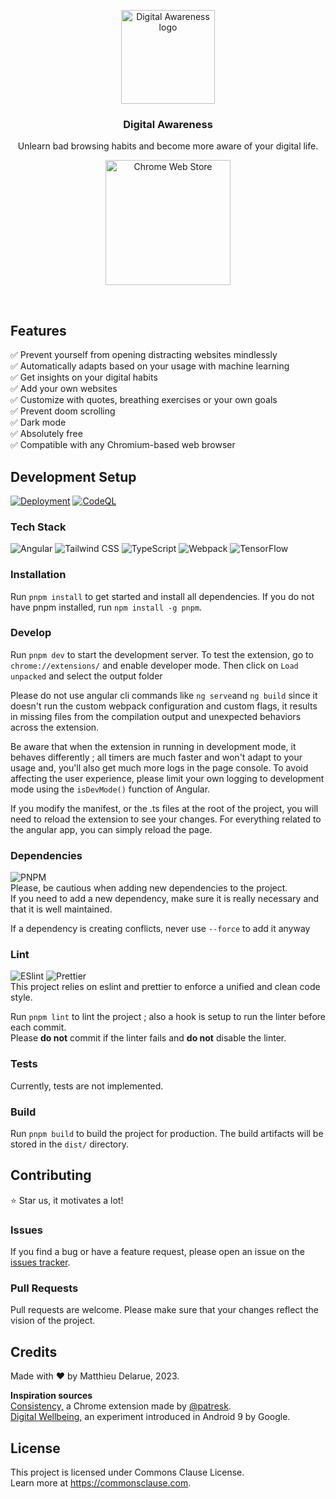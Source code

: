 <p align="center">
  <img width="150" src="https://github.com/MatthewDlr/Digital-Awareness/assets/57815261/0ec3f885-5c1a-4898-b351-fce217ca932b" alt="Digital Awareness logo">
</p>

<h3 align="center">Digital Awareness</h3>
<p align="center">Unlearn bad browsing habits and become more aware of your digital life.</p>

<p align="center">
  <a href="https://chromewebstore.google.com/detail/digital-awareness/eciijpgppecgdjfemignfbgnnhnmnkia?hl=en">
    <img src="https://storage.googleapis.com/web-dev-uploads/image/WlD8wC6g8khYWPJUsQceQkhXSlv1/HRs9MPufa1J1h5glNhut.png" alt="Chrome Web Store" style="width: 200px">
  </a>
</p>

<br>

## Features

✅ Prevent yourself from opening distracting websites mindlessly <br>
✅ Automatically adapts based on your usage with machine learning <br>
✅ Get insights on your digital habits <br>
✅ Add your own websites <br>
✅ Customize with quotes, breathing exercises or your own goals <br>
✅ Prevent doom scrolling <br>
✅ Dark mode <br>
✅ Absolutely free <br>
✅ Compatible with any Chromium-based web browser <br>

## Development Setup

[![Deployment](https://github.com/MatthewDlr/Digital-Awareness/actions/workflows/deployment.yml/badge.svg)](https://github.com/MatthewDlr/Digital-Awareness/actions/workflows/deployment.yml)
[![CodeQL](https://github.com/MatthewDlr/Digital-Awareness/actions/workflows/github-code-scanning/codeql/badge.svg)](https://github.com/MatthewDlr/Digital-Awareness/actions/workflows/github-code-scanning/codeql)

### Tech Stack

![Angular](https://img.shields.io/badge/Angular-DD0031?style=for-the-badge&logo=angular&logoColor=white)
![Tailwind CSS](https://img.shields.io/badge/Tailwind_CSS-38B2AC?style=for-the-badge&logo=tailwind-css&logoColor=white)
![TypeScript](https://img.shields.io/badge/TypeScript-007ACC?style=for-the-badge&logo=typescript&logoColor=white)
![Webpack](https://img.shields.io/badge/Webpack-8DD6F9?style=for-the-badge&logo=Webpack&logoColor=white)
![TensorFlow](https://img.shields.io/badge/TensorFlow-%23FF6F00.svg?style=for-the-badge&logo=TensorFlow&logoColor=white)

### Installation

Run `pnpm install` to get started and install all dependencies.
If you do not have pnpm installed, run `npm install -g pnpm`.

### Develop

Run `pnpm dev` to start the development server.
To test the extension, go to `chrome://extensions/` and enable developer mode.
Then click on `Load unpacked` and select the output folder

Please do not use angular cli commands like `ng serve`and `ng build` since it doesn't run the custom webpack configuration and custom flags, it results in missing files from the compilation output and unexpected behaviors across the extension. <br>

Be aware that when the extension in running in development mode, it behaves differently ; all timers are much faster and won't adapt to your usage and, you'll also get much more logs in the page console. To avoid affecting the user experience, please limit your own logging to development mode using the `isDevMode()` function of Angular.

If you modify the manifest, or the .ts files at the root of the project, you will need to reload the extension to see your changes.
For everything related to the angular app, you can simply reload the page.

### Dependencies

![PNPM](https://img.shields.io/badge/pnpm-%234a4a4a.svg?style=for-the-badge&logo=pnpm&logoColor=f69220) <br>
Please, be cautious when adding new dependencies to the project. <br>
If you need to add a new dependency, make sure it is really necessary and that it is well maintained.

If a dependency is creating conflicts, never use `--force` to add it anyway<br>

### Lint

![ESlint](https://img.shields.io/badge/eslint-3A33D1?style=for-the-badge&logo=eslint&logoColor=white)
![Prettier](https://img.shields.io/badge/prettier-1A2C34?style=for-the-badge&logo=prettier&logoColor=F7BA3E) <br>
This project relies on eslint and prettier to enforce a unified and clean code style.

Run `pnpm lint` to lint the project ; also a hook is setup to run the linter before each commit. <br>
Please **do not** commit if the linter fails and **do not** disable the linter.

### Tests

Currently, tests are not implemented.

### Build

Run `pnpm build` to build the project for production.
The build artifacts will be stored in the `dist/` directory.

## Contributing

⭐ Star us, it motivates a lot!

### Issues

If you find a bug or have a feature request, please open an issue on the [issues tracker](https://github.com/MatthewDlr/Digital-Awareness/issues).

### Pull Requests

Pull requests are welcome. Please make sure that your changes reflect the vision of the project.

## Credits

Made with ❤️ by Matthieu Delarue, 2023. <br>

**Inspiration sources** <br>
<a href="https://github.com/patresk/consistency" target="_blank">Consistency,</a> a Chrome extension made by [@patresk](https://github.com/patresk). <br>
<a href="https://www.android.com/digital-wellbeing" target="_blank">Digital Wellbeing,</a> an experiment introduced in Android 9 by Google. <br>

## License

This project is licensed under Commons Clause License. <br>
Learn more at https://commonsclause.com.

